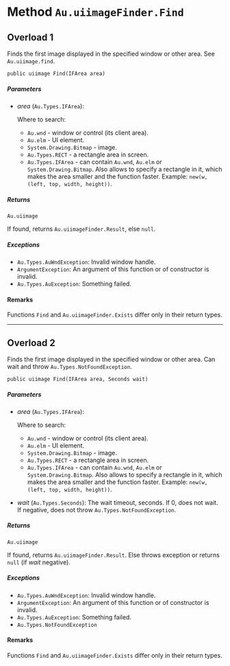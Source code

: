 # Method `Au.uiimageFinder.Find`

## Overload 1

Finds the first image displayed in the specified window or other area. See `Au.uiimage.find`.

```
public uiimage Find(IFArea area)
```

##### Parameters

- *area*  (`Au.Types.IFArea`):

    Where to search:

    - `Au.wnd` - window or control (its client area).
    - `Au.elm` - UI element.
    - `System.Drawing.Bitmap` - image.
    - `Au.Types.RECT` - a rectangle area in screen.
    - `Au.Types.IFArea` - can contain `Au.wnd`, `Au.elm` or `System.Drawing.Bitmap`. Also allows to specify a rectangle in it, which makes the area smaller and the function faster. Example: `new(w, (left, top, width, height))`.

##### Returns

`Au.uiimage`

If found, returns `Au.uiimageFinder.Result`, else `null`.

##### Exceptions

- `Au.Types.AuWndException`:
    Invalid window handle.
- `ArgumentException`:
    An argument of this function or of constructor is invalid.
- `Au.Types.AuException`:
    Something failed.

#### Remarks

Functions `Find` and `Au.uiimageFinder.Exists` differ only in their return types.

* * *

## Overload 2

Finds the first image displayed in the specified window or other area. Can wait and throw `Au.Types.NotFoundException`.

```
public uiimage Find(IFArea area, Seconds wait)
```

##### Parameters

- *area*  (`Au.Types.IFArea`):

    Where to search:

    - `Au.wnd` - window or control (its client area).
    - `Au.elm` - UI element.
    - `System.Drawing.Bitmap` - image.
    - `Au.Types.RECT` - a rectangle area in screen.
    - `Au.Types.IFArea` - can contain `Au.wnd`, `Au.elm` or `System.Drawing.Bitmap`. Also allows to specify a rectangle in it, which makes the area smaller and the function faster. Example: `new(w, (left, top, width, height))`.
- *wait*  (`Au.Types.Seconds`):
    The wait timeout, seconds. If 0, does not wait. If negative, does not throw `Au.Types.NotFoundException`.

##### Returns

`Au.uiimage`

If found, returns `Au.uiimageFinder.Result`. Else throws exception or returns `null` (if *wait* negative).

##### Exceptions

- `Au.Types.AuWndException`:
    Invalid window handle.
- `ArgumentException`:
    An argument of this function or of constructor is invalid.
- `Au.Types.AuException`:
    Something failed.
- `Au.Types.NotFoundException`

#### Remarks

Functions `Find` and `Au.uiimageFinder.Exists` differ only in their return types.